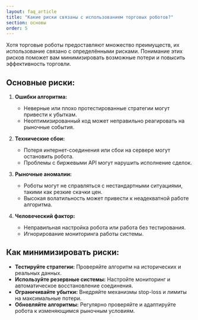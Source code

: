 ```yaml
---
layout: faq_article
title: "Какие риски связаны с использованием торговых роботов?"
section: основы
order: 5
---
```


Хотя торговые роботы предоставляют множество преимуществ, их использование связано с определёнными рисками. Понимание этих рисков поможет вам минимизировать возможные потери и повысить эффективность торговли.

## Основные риски:

1. **Ошибки алгоритма:**
   - Неверные или плохо протестированные стратегии могут привести к убыткам.
   - Неоптимизированный код может неправильно реагировать на рыночные события.

2. **Технические сбои:**
   - Потеря интернет-соединения или сбои на сервере могут остановить робота.
   - Проблемы с биржевыми API могут нарушить исполнение сделок.

3. **Рыночные аномалии:**
   - Роботы могут не справляться с нестандартными ситуациями, такими как резкие скачки цен.
   - Высокая волатильность может привести к неадекватной работе алгоритма.

4. **Человеческий фактор:**
   - Неправильная настройка робота или работа без тестирования.
   - Игнорирование мониторинга работы системы.

## Как минимизировать риски:

- **Тестируйте стратегии:** Проверяйте алгоритм на исторических и реальных данных.
- **Используйте резервные системы:** Настройте мониторинг и автоматическое восстановление соединения.
- **Ограничивайте убытки:** Внедряйте механизмы stop-loss и лимиты на максимальные потери.
- **Обновляйте алгоритмы:** Регулярно проверяйте и адаптируйте робота к изменяющимся рыночным условиям.
